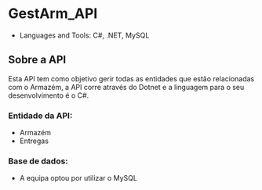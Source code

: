 # GestArm_API

* Languages and Tools: C#, .NET, MySQL


## Sobre a API

Esta API tem como objetivo gerir todas as entidades que estão relacionadas com o Armazém, 
a API corre através do Dotnet e a linguagem para o seu desenvolvimento é o C#.

### Entidade da API:

* Armazém
* Entregas

### Base de dados:

* A equipa optou por utilizar o MySQL